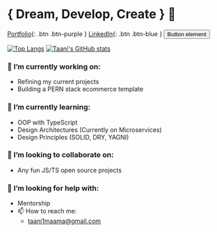 # { Dream, Develop, Create } 👋

[Portfolio](https://www.taani.dev/){: .btn .btn-purple }
[LinkedIn](https://www.linkedin.com/in/taani-maama/){: .btn .btn-blue }
<button type="button" name="button" class="btn">Button element</button>

[![Top Langs](https://github-readme-stats.vercel.app/api/top-langs/?username=taanibravo&theme=tokyonight)](https://github.com/anuraghazra/github-readme-stats)
[![Taani's GitHub stats](https://github-readme-stats.vercel.app/api?username=taanibravo&theme=tokyonight)](https://github.com/anuraghazra/github-readme-stats)


### 🔭 I’m currently working on:
  - Refining my current projects
  - Building a PERN stack ecommerce template
### 🌱 I’m currently learning: 
  - OOP with TypeScript
  - Design Architectures (Currently on Microservices)
  - Design Principles (SOLID, DRY, YAGNI)
### 👯 I’m looking to collaborate on:
  - Any fun JS/TS open source projects
### 🤔 I’m looking for help with:
 - Mentorship
- 📫 How to reach me:
  - taani1maama@gmail.com
